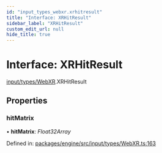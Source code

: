 ```yaml
---
id: "input_types_webxr.xrhitresult"
title: "Interface: XRHitResult"
sidebar_label: "XRHitResult"
custom_edit_url: null
hide_title: true
---
```


# Interface: XRHitResult

[input/types/WebXR](../modules/input_types_webxr.md).XRHitResult

## Properties

### hitMatrix

• **hitMatrix**: *Float32Array*

Defined in: [packages/engine/src/input/types/WebXR.ts:163](https://github.com/xr3ngine/xr3ngine/blob/716a06460/packages/engine/src/input/types/WebXR.ts#L163)
